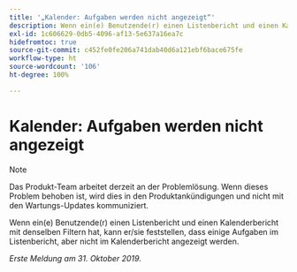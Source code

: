 ```yaml
---
title: '„Kalender: Aufgaben werden nicht angezeigt“'
description: Wenn ein(e) Benutzende(r) einen Listenbericht und einen Kalenderbericht mit denselben Filtern hat, kann er/sie feststellen, dass einige Aufgaben im Listenbericht, aber nicht im Kalenderbericht angezeigt werden.
exl-id: 1c606629-0db5-4096-af13-5e637a16ea7c
hidefromtoc: true
source-git-commit: c452fe0fe206a741dab40d6a121ebf6bace675fe
workflow-type: ht
source-wordcount: '106'
ht-degree: 100%

---
```


# Kalender: Aufgaben werden nicht angezeigt

>[!NOTE]
>
>Das Produkt-Team arbeitet derzeit an der Problemlösung. Wenn dieses Problem behoben ist, wird dies in den Produktankündigungen und nicht mit den Wartungs-Updates kommuniziert.

Wenn ein(e) Benutzende(r) einen Listenbericht und einen Kalenderbericht mit denselben Filtern hat, kann er/sie feststellen, dass einige Aufgaben im Listenbericht, aber nicht im Kalenderbericht angezeigt werden.

_Erste Meldung am 31. Oktober 2019._
